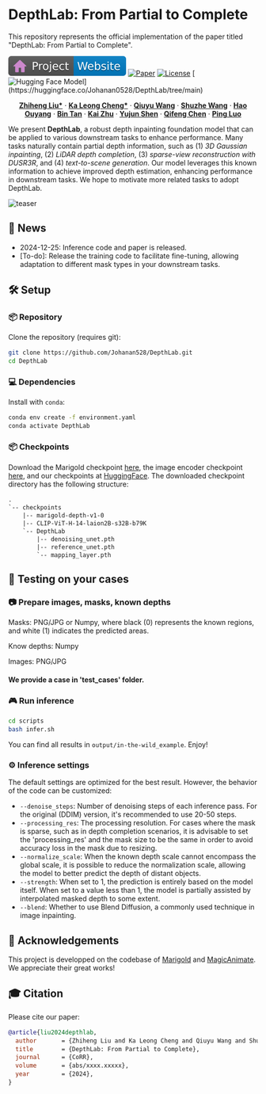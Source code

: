 # DepthLab: From Partial to Complete

This repository represents the official implementation of the paper titled "DepthLab: From Partial to Complete".

[![Website](docs/badge-website.svg)](https://johanan528.github.io/depthlab_web/)
[![Paper](https://img.shields.io/badge/arXiv-PDF-b31b1b)](https://arxiv.org/abs/2412.18153)
[![License](https://img.shields.io/badge/License-Apache--2.0-929292)](https://www.apache.org/licenses/LICENSE-2.0)
[![Hugging Face Model](https://img.shields.io/badge/%F0%9F%A4%97%20Hugging%20Face-Spaces-blue')](https://huggingface.co/Johanan0528/DepthLab/tree/main)

<p align="center">
    <a href="https://johanan528.github.io/"><strong>Zhiheng Liu*</strong></a>
    ·
    <a href="https://felixcheng97.github.io/"><strong>Ka Leong Cheng*</strong></a>
    ·
    <a href="https://github.com/qiuyu96"><strong>Qiuyu Wang</strong></a>
    ·
    <a href="https://ffrivera0.github.io/"><strong>Shuzhe Wang</strong></a>
    ·
    <a href="https://ken-ouyang.github.io/"><strong>Hao Ouyang</strong></a>
    ·
    <a href="https://icetttb.github.io/"><strong>Bin Tan</strong></a>
    ·
    <a href="https://scholar.google.com/citations?user=Mo_2YsgAAAAJ&hl=zh-CN"><strong>Kai Zhu</strong></a>
    ·
    <a href="https://shenyujun.github.io/"><strong>Yujun Shen</strong></a>
    ·
    <a href="https://cqf.io/"><strong>Qifeng Chen</strong></a>
    ·
    <a href="http://luoping.me/"><strong>Ping Luo</strong></a>
    <br>
  </p>

We present **DepthLab**, a robust depth inpainting foundation model that can be applied to various downstream tasks to enhance performance. Many tasks naturally contain partial depth information, such as (1) *3D Gaussian inpainting*, (2) *LiDAR depth completion*, (3) *sparse-view reconstruction with DUSR3R*, and (4) *text-to-scene generation*. Our model leverages this known information to achieve improved depth estimation, enhancing performance in downstream tasks. We hope to motivate more related tasks to adopt DepthLab.

![teaser](docs/teaser_new.png)

## 📢 News
* 2024-12-25: Inference code and paper is released.
* [To-do]: Release the training code to facilitate fine-tuning, allowing adaptation to different mask types in your downstream tasks.

## 🛠️ Setup

### 📦 Repository

Clone the repository (requires git):

```bash
git clone https://github.com/Johanan528/DepthLab.git
cd DepthLab
```

### 💻 Dependencies

Install with `conda`: 
```bash
conda env create -f environment.yaml
conda activate DepthLab
```

### 📦 Checkpoints
Download the Marigold checkpoint [here](https://huggingface.co/prs-eth/marigold-depth-v1-0), the image encoder checkpoint [here](https://huggingface.co/laion/CLIP-ViT-H-14-laion2B-s32B-b79K), and our checkpoints at [HuggingFace](https://huggingface.co/Johanan0528/DepthLab/tree/main). The downloaded checkpoint directory has the following structure:
```
.
`-- checkpoints
    |-- marigold-depth-v1-0
    |-- CLIP-ViT-H-14-laion2B-s32B-b79K
    `-- DepthLab
        |-- denoising_unet.pth
        |-- reference_unet.pth
        `-- mapping_layer.pth
```

## 🏃 Testing on your cases

### 📷 Prepare images, masks, known depths
Masks: PNG/JPG or Numpy, where black (0) represents the known regions, and white (1) indicates the predicted areas.

Know depths: Numpy

Images: PNG/JPG

#### We provide a case in 'test_cases' folder.
### 🎮 Run inference

```bash
cd scripts
bash infer.sh
```

You can find all results in `output/in-the-wild_example`. Enjoy!

### ⚙️ Inference settings

The default settings are optimized for the best result. However, the behavior of the code can be customized:
  - `--denoise_steps`: Number of denoising steps of each inference pass. For the original (DDIM) version, it's recommended to use 20-50 steps.
  - `--processing_res`: The processing resolution. For cases where the mask is sparse, such as in depth completion scenarios, it is advisable to set the 'processing_res' and the mask size to be the same in order to avoid accuracy loss in the mask due to resizing.
  - `--normalize_scale`: When the known depth scale cannot encompass the global scale, it is possible to reduce the normalization scale, allowing the model to better predict the depth of distant objects.
  - `--strength`: When set to 1, the prediction is entirely based on the model itself. When set to a value less than 1, the model is partially assisted by interpolated masked depth to some extent.
  - `--blend`: Whether to use Blend Diffusion, a commonly used technique in image inpainting.

## 🌺 Acknowledgements
This project is developped on the codebase of [Marigold](https://github.com/prs-eth/Marigold) and [MagicAnimate](https://github.com/magic-research/magic-animate). We appreciate their great works! 

## 🎓 Citation
Please cite our paper:
```bibtex
@article{liu2024depthlab,
  author       = {Zhiheng Liu and Ka Leong Cheng and Qiuyu Wang and Shuzhe Wang and Hao Ouyang and Bin Tan and Kai Zhu and Yujun Shen and Qifeng Chen and Ping Luo},
  title        = {DepthLab: From Partial to Complete},
  journal      = {CoRR},
  volume       = {abs/xxxx.xxxxx},
  year         = {2024},
}
```
